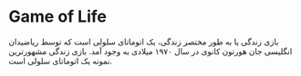 # Game of Life
بازی زندگی یا به طور مختصر زندگی، یک اتوماتای سلولی است که توسط ریاضیدان انگلیسی جان هورتون کانوی در سال ۱۹۷۰ میلادی به وجود آمد. بازی زندگی مشهورترین نمونه یک اتوماتای سلولی است.
